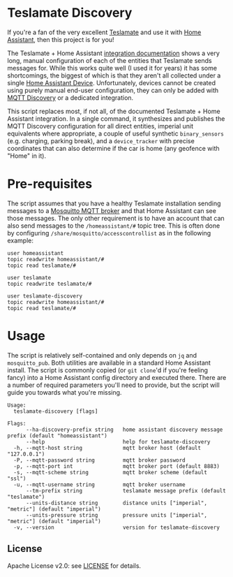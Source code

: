 # Teslamate Discovery
If you're a fan of the very excellent [Teslamate][tm] and use it with [Home Assistant][ha], then this project is for you!

The Teslamate + Home Assistant [integration documentation][tmha] shows a very long, manual configuration of each of the entities that Teslamate sends messages for.  While this works quite well (I used it for years) it has some shortcomings, the biggest of which is that they aren't all collected under a single [Home Assistant Device][had].  Unfortunately, devices cannot be created using purely manual end-user configuration, they can only be added with [MQTT Discovery][hamd] or a dedicated integration.

This script replaces most, if not all, of the documented Teslamate + Home Assistant integration.  In a single command, it synthesizes and publishes the MQTT Discovery configuration for all direct entities, imperial unit equivalents where appropriate, a couple of useful synthetic `binary_sensors` (e.g. charging, parking break), and a `device_tracker` with precise coordinates that can also determine if the car is home (any geofence with "Home" in it).

[ha]: https://www.home-assistant.io
[had]: https://developers.home-assistant.io/docs/device_registry_index/
[hamd]: https://www.home-assistant.io/docs/mqtt/discovery/
[tm]: https://github.com/adriankumpf/teslamate
[tmha]: https://docs.teslamate.org/docs/integrations/home_assistant

# Pre-requisites
The script assumes that you have a healthy Teslamate installation sending messages to a [Mosquitto MQTT broker][mos] and that Home Assistant can see those messages.  The only other requirement is to have an account that can also send messages to the `/homeassistant/#` topic tree.  This is often done by configuring `/share/mosquitto/accesscontrollist` as in the following example:

```plain
user homeassistant
topic readwrite homeassistant/#
topic read teslamate/#

user teslamate
topic readwrite teslamate/#

user teslamate-discovery
topic readwrite homeassistant/#
topic read teslamate/#
```

[mos]: https://github.com/home-assistant/addons/blob/master/mosquitto/DOCS.md

# Usage
The script is relatively self-contained and only depends on `jq` and `mosquitto_pub`. Both utilities are available in a standard Home Assistant install.  The script is commonly copied (or `git clone`'d if you're feeling fancy) into a Home Assistant config directory and executed there.  There are a number of required parameters you'll need to provide, but the script will guide you towards what you're missing.

```plain
Usage:
  teslamate-discovery [flags]

Flags:
      --ha-discovery-prefix string   home assistant discovery message prefix (default "homeassistant")
      --help                         help for teslamate-discovery
  -h, --mqtt-host string             mqtt broker host (default "127.0.0.1")
  -P, --mqtt-password string         mqtt broker password
  -p, --mqtt-port int                mqtt broker port (default 8883)
  -s, --mqtt-scheme string           mqtt broker scheme (default "ssl")
  -u, --mqtt-username string         mqtt broker username
      --tm-prefix string             teslamate message prefix (default "teslamate")
      --units-distance string        distance units ["imperial", "metric"] (default "imperial")
      --units-pressure string        pressure units ["imperial", "metric"] (default "imperial")
  -v, --version                      version for teslamate-discovery
```

## License
Apache License v2.0: see [LICENSE](./LICENSE) for details.
